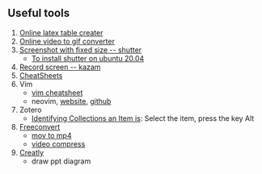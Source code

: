 ## Useful tools
1. [Online latex table creater](https://www.tablesgenerator.com/)
2. [Online video to gif converter](https://ezgif.com/video-to-gif)
3. [Screenshot with fixed size -- shutter](https://askubuntu.com/questions/262253/how-do-i-take-a-screenshot-with-dimensions)
   * [To install shutter on ubuntu 20.04](https://www.tecmint.com/install-shutter-in-ubuntu/)
4. [Record screen -- kazam](https://itsfoss.com/kazam-screen-recorder/)
5. [CheatSheets](https://cheatsheets.zip/)
6. Vim
   * [vim cheatsheet](https://cheatsheets.zip/vim)
   * neovim, [website](https://neovim.io/), [github](https://github.com/neovim/neovim)
7. Zotero
   * [Identifying Collections an Item is](https://www.zotero.org/support/collections_and_tags): Select the item, press the key Alt 
8. [Freeconvert](https://www.freeconvert.com/)
   * [mov to mp4](https://www.freeconvert.com/mov-to-mp4/)
   * [video compress](https://www.freeconvert.com/video-compressor/)
9. [Creatly](https://app.creately.com/d/start/dashboard)
   * draw ppt diagram
